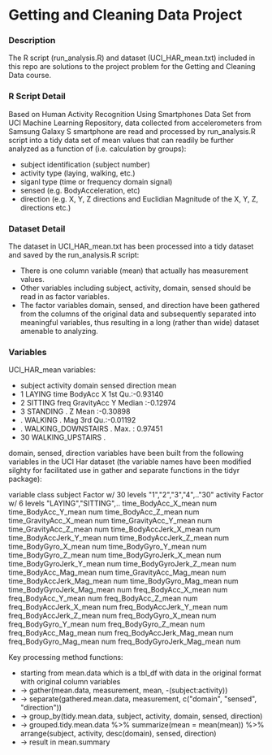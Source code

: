 
# Getting and Cleaning Data Project
### Description
The R script (run_analysis.R) and dataset (UCI_HAR_mean.txt) included in this repo are solutions to the project problem for the Getting and Cleaning Data course.

### R Script Detail
Based on Human Activity Recognition Using Smartphones Data Set from UCI Machine Learning Repository, data collected from accelerometers from Samsung Galaxy S smartphone are read and processed by run_analysis.R script into a tidy data set of mean values that can readily be further analyzed as a function of (i.e. calculation by groups):

* subject identification (subject number)
* activity type (laying, walking, etc.)
* siganl type (time or frequency domain signal)
* sensed (e.g. BodyAcceleration, etc)
* direction (e.g. X, Y, Z directions and Euclidian Magnitude of the X, Y, Z, directions etc.)

### Dataset Detail
The dataset in UCI_HAR_mean.txt has been processed into a tidy dataset and saved by the run_analysis.R script:

* There is one column variable (mean) that actually has measurement values.
* Other variables including subject, activity, domain, sensed should be read in as factor variables.
* The factor variables domain, sensed, and direction have been gathered from the columns of the original data and subsequently separated into meaningful variables, thus resulting in a long (rather than wide) dataset amenable to analyzing.

### Variables

UCI_HAR_mean variables:

* subject  activity            domain  sensed      direction  mean         
* 1        LAYING              time    BodyAcc     X          1st Qu.:-0.93140
* 2        SITTING             freq    GravityAcc  Y          Median :-0.12974
* 3        STANDING                    .           Z          Mean   :-0.30898
* .        WALKING                     .           Mag        3rd Qu.:-0.01192
* .        WALKING_DOWNSTAIRS          .                      Max.   : 0.97451
* 30       WALKING_UPSTAIRS            .

domain, sensed, direction variables have been built from the following variables in the UCI Har dataset (the variable names have been modified silghty for facilitated use in gather and separate functions in the tidyr package):

variable                   class
subject                    Factor w/ 30 levels "1","2","3","4",.."30"
activity                   Factor w/ 6 levels "LAYING","SITTING",..
time_BodyAcc_X_mean        num
time_BodyAcc_Y_mean        num
time_BodyAcc_Z_mean        num
time_GravityAcc_X_mean     num
time_GravityAcc_Y_mean     num
time_GravityAcc_Z_mean     num
time_BodyAccJerk_X_mean    num
time_BodyAccJerk_Y_mean    num
time_BodyAccJerk_Z_mean    num
time_BodyGyro_X_mean       num
time_BodyGyro_Y_mean       num
time_BodyGyro_Z_mean       num
time_BodyGyroJerk_X_mean   num
time_BodyGyroJerk_Y_mean   num
time_BodyGyroJerk_Z_mean   num
time_BodyAcc_Mag_mean      num
time_GravityAcc_Mag_mean   num
time_BodyAccJerk_Mag_mean  num
time_BodyGyro_Mag_mean     num
time_BodyGyroJerk_Mag_mean num
freq_BodyAcc_X_mean        num
freq_BodyAcc_Y_mean        num
freq_BodyAcc_Z_mean        num
freq_BodyAccJerk_X_mean    num
freq_BodyAccJerk_Y_mean    num
freq_BodyAccJerk_Z_mean    num
freq_BodyGyro_X_mean       num
freq_BodyGyro_Y_mean       num
freq_BodyGyro_Z_mean       num
freq_BodyAcc_Mag_mean      num
freq_BodyAccJerk_Mag_mean  num
freq_BodyGyro_Mag_mean     num
freq_BodyGyroJerk_Mag_mean num

Key processing method functions:
* starting from mean.data which is a tbl_df with data in the original format with original column variables
* -> gather(mean.data, measurement, mean, -(subject:activity))
* -> separate(gathered.mean.data, measurement, c("domain", "sensed", "direction"))
* -> group_by(tidy.mean.data, subject, activity, domain, sensed, direction)
* -> grouped.tidy.mean.data %>%
     summarize(mean = mean(mean)) %>%
     arrange(subject, activity, desc(domain), sensed, direction)
* -> result in mean.summary
